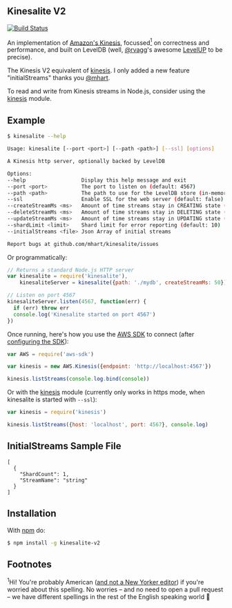 Kinesalite V2
----------

[![Build Status](https://secure.travis-ci.org/mhart/kinesalite.png?branch=master)](http://travis-ci.org/mhart/kinesalite)

An implementation of [Amazon's Kinesis](http://docs.aws.amazon.com/kinesis/latest/APIReference/),
focussed<a href="#focussed"><sup>1</sup></a> on correctness and performance, and built on LevelDB
(well, [@rvagg](https://github.com/rvagg)'s awesome [LevelUP](https://github.com/rvagg/node-levelup) to be precise).

The Kinesis V2 equivalent of [kinesis](https://github.com/mhart/kinesalite).
I only added a new feature "initialStreams" thanks you [@mhart](https://github.com/mhart).

To read and write from Kinesis streams in Node.js, consider using the [kinesis](https://github.com/mhart/kinesis)
module.

Example
-------

```sh
$ kinesalite --help

Usage: kinesalite [--port <port>] [--path <path>] [--ssl] [options]

A Kinesis http server, optionally backed by LevelDB

Options:
--help                  Display this help message and exit
--port <port>           The port to listen on (default: 4567)
--path <path>           The path to use for the LevelDB store (in-memory by default)
--ssl                   Enable SSL for the web server (default: false)
--createStreamMs <ms>   Amount of time streams stay in CREATING state (default: 500)
--deleteStreamMs <ms>   Amount of time streams stay in DELETING state (default: 500)
--updateStreamMs <ms>   Amount of time streams stay in UPDATING state (default: 500)
--shardLimit <limit>    Shard limit for error reporting (default: 10)
--initialStreams <file> Json Array of initial streams

Report bugs at github.com/mhart/kinesalite/issues
```

Or programmatically:

```js
// Returns a standard Node.js HTTP server
var kinesalite = require('kinesalite'),
    kinesaliteServer = kinesalite({path: './mydb', createStreamMs: 50})

// Listen on port 4567
kinesaliteServer.listen(4567, function(err) {
  if (err) throw err
  console.log('Kinesalite started on port 4567')
})
```

Once running, here's how you use the [AWS SDK](https://github.com/aws/aws-sdk-js) to connect
(after [configuring the SDK](http://docs.aws.amazon.com/AWSJavaScriptSDK/guide/node-configuring.html)):

```js
var AWS = require('aws-sdk')

var kinesis = new AWS.Kinesis({endpoint: 'http://localhost:4567'})

kinesis.listStreams(console.log.bind(console))
```

Or with the [kinesis](https://github.com/mhart/kinesis) module (currently only works in https mode, when kinesalite is started with `--ssl`):

```js
var kinesis = require('kinesis')

kinesis.listStreams({host: 'localhost', port: 4567}, console.log)
```

InitialStreams Sample File
--------------------------
```
[ 
  {
    "ShardCount": 1,
    "StreamName": "string"
  }
]
```

Installation
------------

With [npm](http://npmjs.org/) do:

```sh
$ npm install -g kinesalite-v2
```

Footnotes
---------

<a id="focussed"><sup>1</sup></a>Hi! You're probably American ([and not a New Yorker editor](https://www.newyorker.com/books/page-turner/the-double-l)) if you're worried about this spelling. No worries –
and no need to open a pull request – we have different spellings in the rest of the English speaking world 🐨
